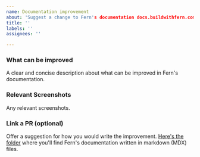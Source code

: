 ```yaml
---
name: Documentation improvement
about: 'Suggest a change to Fern's documentation docs.buildwithfern.com'
title: ''
labels: ''
assignees: ''

---
```


### What can be improved
A clear and concise description about what can be improved in Fern's documentation. 

### Relevant Screenshots
Any relevant screenshots.

### Link a PR (optional)
Offer a suggestion for how you would write the improvement. [Here's the folder](https://github.com/fern-api/fern/tree/main/fern) where you'll find Fern's documentation written in markdown (MDX) files.
